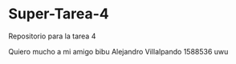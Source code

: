 # Super-Tarea-4
Repositorio para la tarea 4

Quiero mucho a mi amigo bibu Alejandro Villalpando 1588536 uwu